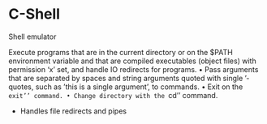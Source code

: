 # C-Shell
Shell emulator

Execute programs that are in the current directory or on the $PATH environment variable and that are
compiled executables (object files) with permission ‘x’ set, and handle IO redirects for programs.
• Pass arguments that are separated by spaces and string arguments quoted with single ’-quotes, such as
’this is a single argument’, to commands.
• Exit on the ``exit’’ command.
• Change directory with the ``cd’’ command.
- Handles file redirects and pipes
